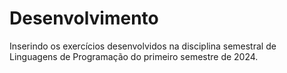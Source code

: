 # Desenvolvimento 
Inserindo os exercícios desenvolvidos na disciplina semestral de Linguagens de Programação do primeiro semestre de 2024. 
